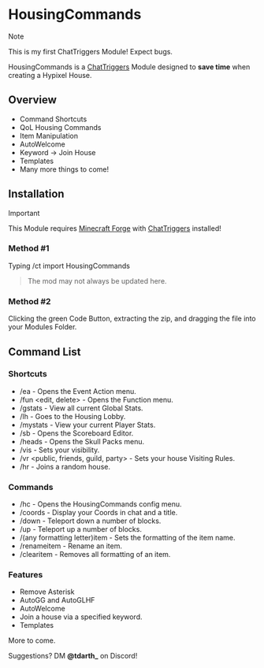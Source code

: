 # HousingCommands

> [!NOTE]
> This is my first ChatTriggers Module! Expect bugs.

HousingCommands is a [ChatTriggers](https://chattriggers.com/) Module designed to **save time** when creating a Hypixel House.

## Overview
- Command Shortcuts
- QoL Housing Commands
- Item Manipulation
- AutoWelcome
- Keyword -> Join House
- Templates
- Many more things to come!

## Installation
> [!IMPORTANT]
> This Module requires [Minecraft Forge](https://files.minecraftforge.net/net/minecraftforge/forge/) with [ChatTriggers](https://chattriggers.com/) installed!

### Method #1
Typing /ct import HousingCommands
> The mod may not always be updated here.

### Method #2
Clicking the green Code Button, extracting the zip, and dragging the file into your Modules Folder.

## Command List

### Shortcuts
- /ea - Opens the Event Action menu.
- /fun <edit, delete> <name> - Opens the Function menu.
- /gstats - View all current Global Stats.
- /lh - Goes to the Housing Lobby.
- /mystats - View your current Player Stats.
- /sb - Opens the Scoreboard Editor.
- /heads - Opens the Skull Packs menu.
- /vis <number> - Sets your visibility.
- /vr <public, friends, guild, party> - Sets your house Visiting Rules.
- /hr - Joins a random house.

### Commands
- /hc - Opens the HousingCommands config menu.
- /coords - Display your Coords in chat and a title.
- /down - Teleport down a number of blocks.
- /up - Teleport up a number of blocks.
- /(any formatting letter)item - Sets the formatting of the item name.
- /renameitem - Rename an item.
- /clearitem - Removes all formatting of an item.

### Features
- Remove Asterisk
- AutoGG and AutoGLHF
- AutoWelcome
- Join a house via a specified keyword.
- Templates

More to come.

Suggestions? DM **@tdarth_** on Discord!

